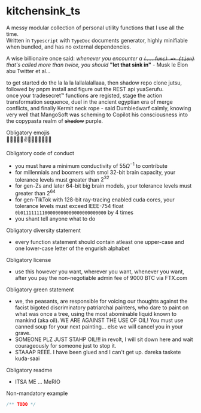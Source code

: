# kitchensink_ts
A messy modular collection of personal utility functions that I use all the time. <br>
Written in `Typescript` with `TypeDoc` documents generator, highly minifiable when bundled, and has no external dependencies. <br>

A wise billionaire once said: *whenever you encounter a ~~`(...func) => {tion}`~~ that's called more than twice, you should* **"let that sink in"** - Musk le Elon abu Twitter et al...

to get started do the la la la lallalalallaaa, then shadow repo clone jutsu, followed by pnpm install and figure out the REST api yuaSerufu. <br>
once your tradesecret&#x2122; functions are registed, stage the action transformation sequence, duel in the ancient egyptian era of merge conflicts, and finally Kermit neck rope - said Dumbledwarf calmly, knowing very well that MangoSoft was scheming to Copilot his consciousness into the copypasta realm of ~~shadow~~ purple. <br>

Obligatory emojis <br>
🚀🌌🌚💯💯✌👳‍♂️🐫🦒🦍😾🧠

Obligatory code of conduct <br>
- you must have a minimum conductivity of $55 {\Omega}^{-1}$ to contribute
- for millennials and boomers with smol 32-bit brain capacity, your tolerance levels must greater than ${2}^{32}$
- for gen-Zs and later 64-bit big brain models, your tolerance levels must greater than ${2}^{64}$
- for gen-TikTok with 128-bit ray-tracing enabled cuda cores, your tolerance levels must exceed IEEE-754 float `0b01111111100000000000000000000000` by 4 times
- you shant tell anyone what to do

Obligatory diversity statement <br>
- every function statement should contain atleast one upper-case and one lower-case letter of the engurish alphabet

Obligatory license <br>
- use this however you want, wherever you want, whenever you want, after you pay the non-negotiable admin fee of 9000 BTC via FTX.com

Obligatory green statement <br>
- we, the peasants, are responsible for voicing our thoughts against the facist bigoted discriminatory patriarchal painters, who dare to paint on what was once a tree, using the most abominable liquid known to mankind (aka oil). WE ARE AGAINST THE USE OF OIL! You must use canned soup for your next painting... else we will cancel you in your grave.
- SOMEONE PLZ JUST STAHP OIL!!! in revolt, I will sit down here and wait courageously for someone just to stop it.
- STAAAP REEE. I have been glued and I can't get up. dareka taskete kuda-saai

Obligatory readme <br>
- ITSA ME ... MeRIO

Non-mandatory example
```ts
/** TODO */
```
